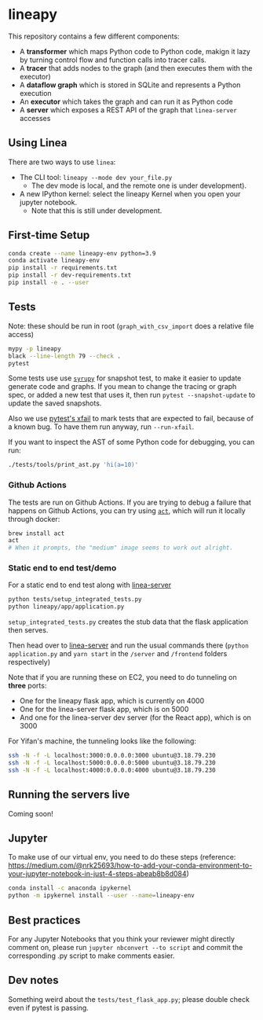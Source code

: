 # lineapy

This repository contains a few different components:

-   A **transformer** which maps Python code to Python code, makign it lazy by turning control flow and function calls into tracer calls.
-   A **tracer** that adds nodes to the graph (and then executes them with the executor)
-   A **dataflow graph** which is stored in SQLite and represents a Python execution
-   An **executor** which takes the graph and can run it as Python code
-   A **server** which exposes a REST API of the graph that `linea-server` accesses

## Using Linea

There are two ways to use `linea`:

-   The CLI tool: `lineapy --mode dev your_file.py`
    -   The dev mode is local, and the remote one is under development).
-   A new IPython kernel: select the lineapy Kernel when you open your
    jupyter notebook.
    -   Note that this is still under development.

## First-time Setup

```bash
conda create --name lineapy-env python=3.9
conda activate lineapy-env
pip install -r requirements.txt
pip install -r dev-requirements.txt
pip install -e . --user
```

## Tests

Note: these should be run in root (`graph_with_csv_import` does a
relative file access)

```bash
mypy -p lineapy
black --line-length 79 --check .
pytest
```

Some tests use use [`syrupy`](https://github.com/tophat/syrupy) for snapshot test, to make it easier to update generate code and graphs.
If you mean to change the tracing or graph spec, or added a new test that uses it, then run `pytest --snapshot-update` to update the saved snapshots.

Also we use [pytest's xfail](https://docs.pytest.org/en/latest/how-to/skipping.html#xfail-mark-test-functions-as-expected-to-fail) to mark tests that are expected to fail, because of a known bug. To have them run anyway, run `--run-xfail`.

If you want to inspect the AST of some Python code for debugging, you can run:

```bash
./tests/tools/print_ast.py 'hi(a=10)'
```

### Github Actions

The tests are run on Github Actions. If you are trying to debug a failure that happens on Github Actions, you can try using [`act`](https://github.com/nektos/act), which will run it locally through docker:

```bash
brew install act
act
# When it prompts, the "medium" image seems to work out alright.
```

### Static end to end test/demo

For a static end to end test along with [linea-server](https://github.com/LineaLabs/linea-server)

```bash
python tests/setup_integrated_tests.py
python lineapy/app/application.py
```

`setup_integrated_tests.py` creates the stub data that the flask application then serves.

Then head over to [linea-server](https://github.com/LineaLabs/linea-server) and
run the usual commands there (`python application.py` and `yarn start` in
the `/server` and `/frontend` folders respectively)

Note that if you are running these on EC2, you need to do tunneling on **three**
ports:

-   One for the lineapy flask app, which is currently on 4000
-   One for the linea-server flask app, which is on 5000
-   And one for the linea-server dev server (for the React app), which is on 3000

For Yifan's machine, the tunneling looks like the following:

```bash
ssh -N -f -L localhost:3000:0.0.0.0:3000 ubuntu@3.18.79.230
ssh -N -f -L localhost:5000:0.0.0.0:5000 ubuntu@3.18.79.230
ssh -N -f -L localhost:4000:0.0.0.0:4000 ubuntu@3.18.79.230
```

## Running the servers live

Coming soon!

## Jupyter

To make use of our virtual env, you need to do these steps (reference: https://medium.com/@nrk25693/how-to-add-your-conda-environment-to-your-jupyter-notebook-in-just-4-steps-abeab8b8d084)

```bash
conda install -c anaconda ipykernel
python -m ipykernel install --user --name=lineapy-env
```

## Best practices

For any Jupyter Notebooks that you think your reviewer might directly comment on,
please run `jupyter nbconvert --to script` and commit the corresponding .py script to make comments easier.

## Dev notes

Something weird about the `tests/test_flask_app.py`; please double check even if pytest is passing.
